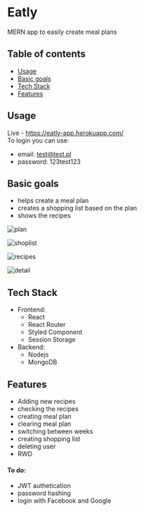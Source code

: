 # Eatly
MERN app to easily create meal plans
## Table of contents
- [Usage](#Usage)
- [Basic goals](#Basic-oals)
- [Tech Stack](#Tech-Stack)
- [Features](#Features)
## Usage
Live - https://eatly-app.herokuapp.com/
<br>
To login you can use:
- email: test@test.pl
- password: 123test123

## Basic goals
- helps create a meal plan
- creates a shopping list based on the plan
- shows the recipes

![plan](https://user-images.githubusercontent.com/70659067/175833129-afe3a2cb-db12-44e5-a446-f91dd9d8ce02.PNG)

![shoplist](https://user-images.githubusercontent.com/70659067/175833164-c7f85544-cc17-46c3-bef0-5c015a5e3e74.PNG)

![recipes](https://user-images.githubusercontent.com/70659067/175833297-0590d90b-352c-4a77-b80d-bf02257091c6.PNG)

![detail](https://user-images.githubusercontent.com/70659067/175833168-8cfc5716-8244-4003-9229-0e054bb4b569.PNG)

## Tech Stack
- Frontend:
  - React
  - React Router
  - Styled Component
  - Session Storage
- Backend:
  - Nodejs
  - MongoDB
## Features
- Adding new recipes
- checking the recipes
- creating meal plan
- clearing meal plan
- switching between weeks
- creating shopping list
- deleting user
- RWD
#### To do:
- JWT authetication
- password hashing
- login with Facebook and Google
